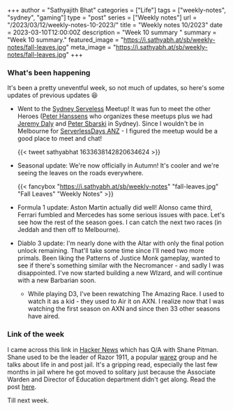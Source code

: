 +++
author = "Sathyajith Bhat"
categories = ["Life"]
tags = ["weekly-notes", "sydney", "gaming"]
type = "post"
series = ["Weekly notes"]
url = "/2023/03/12/weekly-notes-10-2023/"
title = "Weekly notes 10/2023"
date = 2023-03-10T12:00:00Z
description = "Week 10 summary "
summary = "Week 10 summary."
featured_image = "https://i.sathyabh.at/sb/weekly-notes/fall-leaves.jpg"
meta_image = "https://i.sathyabh.at/sb/weekly-notes/fall-leaves.jpg"
+++

### What's been happening

It's been a pretty uneventful week, so not much of updates, so here's some updates of previous updates 😆

* Went to the [Sydney Serveless](https://www.meetup.com/sydney-serverless-meetup-group/events/291420274/) Meetup! It was fun to meet the other Heroes ([Peter Hanssens](https://aws.amazon.com/developer/community/heroes/peter-hanssens/) who organizes these meetups plus we had [Jeremy Daly](https://aws.amazon.com/developer/community/heroes/jeremy-daly/) and [Peter Sbarski](https://aws.amazon.com/developer/community/heroes/peter-sbarski/) in Sydney). Since I wouldn't be in Melbourne for [ServerlessDays ANZ](https://anz.serverlessdays.io/) - I figured the meetup would be a good place to meet and chat!

    {{< tweet sathyabhat 1633638142820634624 >}}

* Seasonal update: We're now officially in Autumn! It's cooler and we're seeing the leaves on the roads everywhere.

    {{< fancybox "https://i.sathyabh.at/sb/weekly-notes" "fall-leaves.jpg" "Fall Leaves" "Weekly Notes" >}}

* Formula 1 update: Aston Martin actually did well! Alonso came third, Ferrari fumbled and Mercedes has some serious issues with pace. Let's see how the rest of the season goes. I can catch the next two races (in Jeddah and then off to Melbourne).
* Diablo 3 update: I'm nearly done with the Altar with only the final potion unlock remaining. That'll take some time since I'll need two more primals. Been liking the Patterns of Justice Monk gameplay, wanted to see if there's something similar with the Necromancer - and sadly I was disappointed. I've now started building a new WIzard, and will continue with a new Barbarian soon.
    * While playing D3, I've been rewatching The Amazing Race. I used to watch it as a kid - they used to Air it on AXN. I realize now that I was watching the first season on AXN and since then 33 other seasons have aired.

### Link of the week

I came across this link in [Hacker News](https://news.ycombinator.com/item?id=35115862) which has Q/A with Shane Pitman. Shane used to be the leader of Razor 1911, a popular [warez](https://en.wikipedia.org/wiki/Warez) group and he talks about life in and post jail. It's a gripping read, especially the last few months in jail where he got moved to solitary just because the Associate Warden and Director of Education department didn't get along. Read the post [here](https://defacto2.net/file/view/ab3914).

Till next week.